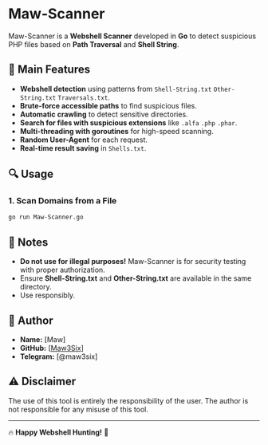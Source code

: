 # Maw-Scanner

Maw-Scanner is a **Webshell Scanner** developed in **Go** to detect suspicious PHP files based on **Path Traversal** and **Shell String**.

## 🚀 Main Features
- **Webshell detection** using patterns from `Shell-String.txt` `Other-String.txt` `Traversals.txt`.
- **Brute-force accessible paths** to find suspicious files.
- **Automatic crawling** to detect sensitive directories.
- **Search for files with suspicious extensions** like `.alfa` `.php` `.phar`.
- **Multi-threading with goroutines** for high-speed scanning.
- **Random User-Agent** for each request.
- **Real-time result saving** in `Shells.txt`.

## 🔍 Usage

### **1. Scan Domains from a File**
```sh
go run Maw-Scanner.go
```

## 📌 Notes
- **Do not use for illegal purposes!** Maw-Scanner is for security testing with proper authorization.
- Ensure **Shell-String.txt** and **Other-String.txt** are available in the same directory.
- Use responsibly.

## 👤 Author
- **Name:** [Maw]
- **GitHub:** [[Maw3Six](https://github.com/maw3six/)]
- **Telegram:** [@maw3six]

## ⚠ Disclaimer
The use of this tool is entirely the responsibility of the user. The author is not responsible for any misuse of this tool.

---

🔥 **Happy Webshell Hunting!** 🚀

